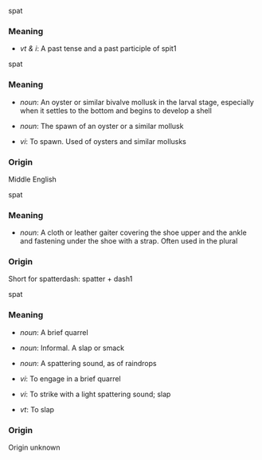spat
### Meaning
+ _vt & i_: A past tense and a past participle of spit1

spat
### Meaning
+ _noun_: An oyster or similar bivalve mollusk in the larval stage, especially when it settles to the bottom and begins to develop a shell
+ _noun_: The spawn of an oyster or a similar mollusk

+ _vi_: To spawn. Used of oysters and similar mollusks

### Origin

Middle English

spat
### Meaning
+ _noun_: A cloth or leather gaiter covering the shoe upper and the ankle and fastening under the shoe with a strap. Often used in the plural

### Origin

Short for spatterdash: spatter + dash1

spat
### Meaning
+ _noun_: A brief quarrel
+ _noun_: Informal. A slap or smack
+ _noun_: A spattering sound, as of raindrops

+ _vi_: To engage in a brief quarrel
+ _vi_: To strike with a light spattering sound; slap
+ _vt_: To slap

### Origin

Origin unknown

